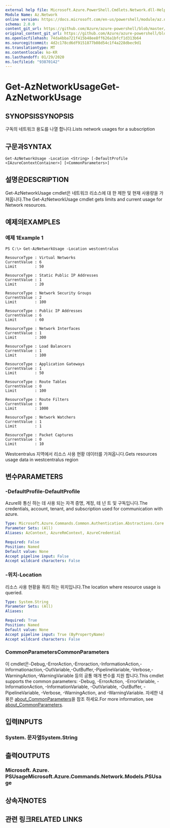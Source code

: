```yaml
---
external help file: Microsoft.Azure.PowerShell.Cmdlets.Network.dll-Help.xml
Module Name: Az.Network
online version: https://docs.microsoft.com/en-us/powershell/module/az.network/get-aznetworkusage
schema: 2.0.0
content_git_url: https://github.com/Azure/azure-powershell/blob/master/src/Network/Network/help/Get-AzNetworkUsage.md
original_content_git_url: https://github.com/Azure/azure-powershell/blob/master/src/Network/Network/help/Get-AzNetworkUsage.md
ms.openlocfilehash: 74da4bba721f415b48ee8ff626a1bfcf1d313b64
ms.sourcegitcommit: 4d2c178cd6df9151877b08d54c1f4a228dbec9d1
ms.translationtype: MT
ms.contentlocale: ko-KR
ms.lasthandoff: 01/29/2020
ms.locfileid: "93870142"
---
```

# <span data-ttu-id="5d499-101">Get-AzNetworkUsage</span><span class="sxs-lookup"><span data-stu-id="5d499-101">Get-AzNetworkUsage</span></span>

## <span data-ttu-id="5d499-102">SYNOPSIS</span><span class="sxs-lookup"><span data-stu-id="5d499-102">SYNOPSIS</span></span>
<span data-ttu-id="5d499-103">구독의 네트워크 용도를 나열 합니다.</span><span class="sxs-lookup"><span data-stu-id="5d499-103">Lists network usages for a subscription</span></span>

## <span data-ttu-id="5d499-104">구문과</span><span class="sxs-lookup"><span data-stu-id="5d499-104">SYNTAX</span></span>

```
Get-AzNetworkUsage -Location <String> [-DefaultProfile <IAzureContextContainer>] [<CommonParameters>]
```

## <span data-ttu-id="5d499-105">설명은</span><span class="sxs-lookup"><span data-stu-id="5d499-105">DESCRIPTION</span></span>
<span data-ttu-id="5d499-106">Get-AzNetworkUsage cmdlet은 네트워크 리소스에 대 한 제한 및 현재 사용량을 가져옵니다.</span><span class="sxs-lookup"><span data-stu-id="5d499-106">The Get-AzNetworkUsage cmdlet gets limits and current usage for Network resources.</span></span>

## <span data-ttu-id="5d499-107">예제의</span><span class="sxs-lookup"><span data-stu-id="5d499-107">EXAMPLES</span></span>

### <span data-ttu-id="5d499-108">예제 1</span><span class="sxs-lookup"><span data-stu-id="5d499-108">Example 1</span></span>
```
PS C:\> Get-AzNetworkUsage -Location westcentralus

ResourceType : Virtual Networks
CurrentValue : 6
Limit        : 50

ResourceType : Static Public IP Addresses
CurrentValue : 1
Limit        : 20

ResourceType : Network Security Groups
CurrentValue : 2
Limit        : 100

ResourceType : Public IP Addresses
CurrentValue : 6
Limit        : 60

ResourceType : Network Interfaces
CurrentValue : 1
Limit        : 300

ResourceType : Load Balancers
CurrentValue : 1
Limit        : 100

ResourceType : Application Gateways
CurrentValue : 1
Limit        : 50

ResourceType : Route Tables
CurrentValue : 0
Limit        : 100

ResourceType : Route Filters
CurrentValue : 0
Limit        : 1000

ResourceType : Network Watchers
CurrentValue : 1
Limit        : 1

ResourceType : Packet Captures
CurrentValue : 0
Limit        : 10
```

<span data-ttu-id="5d499-109">Westcentralus 지역에서 리소스 사용 현황 데이터를 가져옵니다.</span><span class="sxs-lookup"><span data-stu-id="5d499-109">Gets resources usage data in westcentralus region</span></span>

## <span data-ttu-id="5d499-110">변수</span><span class="sxs-lookup"><span data-stu-id="5d499-110">PARAMETERS</span></span>

### <span data-ttu-id="5d499-111">-DefaultProfile</span><span class="sxs-lookup"><span data-stu-id="5d499-111">-DefaultProfile</span></span>
<span data-ttu-id="5d499-112">Azure와 통신 하는 데 사용 되는 자격 증명, 계정, 테 넌 트 및 구독입니다.</span><span class="sxs-lookup"><span data-stu-id="5d499-112">The credentials, account, tenant, and subscription used for communication with azure.</span></span>

```yaml
Type: Microsoft.Azure.Commands.Common.Authentication.Abstractions.Core.IAzureContextContainer
Parameter Sets: (All)
Aliases: AzContext, AzureRmContext, AzureCredential

Required: False
Position: Named
Default value: None
Accept pipeline input: False
Accept wildcard characters: False
```

### <span data-ttu-id="5d499-113">-위치</span><span class="sxs-lookup"><span data-stu-id="5d499-113">-Location</span></span>
<span data-ttu-id="5d499-114">리소스 사용 현황을 쿼리 하는 위치입니다.</span><span class="sxs-lookup"><span data-stu-id="5d499-114">The location where resource usage is queried.</span></span>

```yaml
Type: System.String
Parameter Sets: (All)
Aliases:

Required: True
Position: Named
Default value: None
Accept pipeline input: True (ByPropertyName)
Accept wildcard characters: False
```

### <span data-ttu-id="5d499-115">CommonParameters</span><span class="sxs-lookup"><span data-stu-id="5d499-115">CommonParameters</span></span>
<span data-ttu-id="5d499-116">이 cmdlet은-Debug,-ErrorAction,-Erroraction,-InformationAction,-Informationaction,-OutVariable,-OutBuffer,-PipelineVariable,-Verbose,-WarningAction,-WarningVariable 등의 공통 매개 변수를 지원 합니다.</span><span class="sxs-lookup"><span data-stu-id="5d499-116">This cmdlet supports the common parameters: -Debug, -ErrorAction, -ErrorVariable, -InformationAction, -InformationVariable, -OutVariable, -OutBuffer, -PipelineVariable, -Verbose, -WarningAction, and -WarningVariable.</span></span> <span data-ttu-id="5d499-117">자세한 내용은 [about_CommonParameters](https://go.microsoft.com/fwlink/?LinkID=113216)을 참조 하세요.</span><span class="sxs-lookup"><span data-stu-id="5d499-117">For more information, see [about_CommonParameters](https://go.microsoft.com/fwlink/?LinkID=113216).</span></span>

## <span data-ttu-id="5d499-118">입력</span><span class="sxs-lookup"><span data-stu-id="5d499-118">INPUTS</span></span>

### <span data-ttu-id="5d499-119">System. 문자열</span><span class="sxs-lookup"><span data-stu-id="5d499-119">System.String</span></span>

## <span data-ttu-id="5d499-120">출력</span><span class="sxs-lookup"><span data-stu-id="5d499-120">OUTPUTS</span></span>

### <span data-ttu-id="5d499-121">Microsoft. Azure. PSUsage</span><span class="sxs-lookup"><span data-stu-id="5d499-121">Microsoft.Azure.Commands.Network.Models.PSUsage</span></span>

## <span data-ttu-id="5d499-122">상속자</span><span class="sxs-lookup"><span data-stu-id="5d499-122">NOTES</span></span>

## <span data-ttu-id="5d499-123">관련 링크</span><span class="sxs-lookup"><span data-stu-id="5d499-123">RELATED LINKS</span></span>
